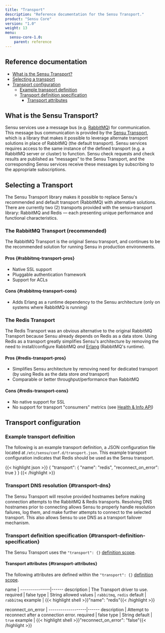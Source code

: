 ```yaml
---
title: "Transport"
description: "Reference documentation for the Sensu Transport."
product: "Sensu Core"
version: "1.0"
weight: 13
menu:
  sensu-core-1.0:
    parent: reference
---
```


## Reference documentation

- [What is the Sensu Transport?](#what-is-the-sensu-transport)
- [Selecting a transport](#selecting-a-transport)
- [Transport configuration](#transport-configuration)
  - [Example transport definition](#example-transport-definition)
  - [Transport definition specification](#transport-definition-specification)
    - [Transport attributes](#transport-attributes)

## What is the Sensu Transport?

Sensu services use a message bus (e.g. [RabbitMQ][1]) for communication. This
message bus communication is provided by the [Sensu Transport][2], which is  a
library that makes it possible to leverage alternate transport solutions in
place of RabbitMQ (the default transport). Sensu services requires access to the
same instance of the defined transport (e.g. a RabbitMQ server or cluster) to
function. Sensu check requests and check results are published as “messages” to
the Sensu Transport, and the corresponding Sensu services receive these messages
by subscribing to the appropriate subscriptions.

## Selecting a Transport

The Sensu Transport library makes it possible to replace Sensu's recommended and
default transport (RabbitMQ) with alternative solutions. There are currently
two (2) transports provided with the sensu-transport library: RabbitMQ and
Redis &mdash; each presenting unique performance and functional characteristics.

### The RabbitMQ Transport (recommended)

The RabbitMQ Transport is the original Sensu transport, and continues to be the
recommended solution for running Sensu in production environments.

#### Pros {#rabbitmq-transport-pros}

- Native SSL support
- Pluggable authentication framework
- Support for ACLs

#### Cons {#rabbitmq-transport-cons}

- Adds Erlang as a runtime dependency to the Sensu architecture (only on systems
  where RabbitMQ is running)

### The Redis Transport

The Redis Transport was an obvious alternative to the original RabbitMQ
Transport because Sensu already depends on Redis as a data store. Using Redis as
a transport greatly simplifies Sensu's architecture by removing the need to
install/configure RabbitMQ _and_ [Erlang](https://www.erlang.org/) (RabbitMQ's
runtime).

#### Pros {#redis-transport-pros}

- Simplifies Sensu architecture by removing need for dedicated transport (by
  using Redis as the data store _and_ transport)
- Comparable or better throughput/performance than RabbitMQ

#### Cons {#redis-transport-cons}

- No native support for SSL
- No support for transport "consumers" metrics (see [Health & Info API][4])

## Transport configuration

### Example transport definition

The following is an example transport definition, a JSON configuration file
located at `/etc/sensu/conf.d/transport.json`. This example transport
configuration indicates that Redis should be used as the Sensu transport.

{{< highlight json >}}
{
  "transport": {
    "name": "redis",
    "reconnect_on_error": true
  }
}
{{< /highlight >}}

### Transport DNS resolution {#transport-dns}

The Sensu Transport will resolve provided hostnames before making
connection attempts to the RabbitMQ & Redis transports. Resolving DNS
hostnames prior to connecting allows Sensu to properly handle
resolution failures, log them, and make further attempts to connect to
the selected transport. This also allows Sensu to use DNS as a
transport failover mechanism.

### Transport definition specification {#transport-definition-specification}

The Sensu Transport uses the `"transport": {}` [definition scope][3].

#### Transport attributes {#transport-attributes}

The following attributes are defined within the `"transport": {}`
[definition scope][5].

name           | 
---------------|------
description    | The Transport driver to use.
required       | false
type           | String
allowed values | `rabbitmq`, `redis`
default        | `rabbitmq`
example        | {{< highlight shell >}}"name": "redis"{{< /highlight >}}

reconnect_on_error | 
-------------------|------
description        | Attempt to reconnect after a connection error.
required           | false
type               | String
default            | `true`
example            | {{< highlight shell >}}"reconnect_on_error": "false"{{< /highlight >}}


[1]:  ../rabbitmq
[2]:  http://github.com/sensu/sensu-transport
[3]:  ../configuration#configuration-scopes
[4]:  ../../api/health-and-info
[5]:  ../../reference/configuration#configuration-scopes
